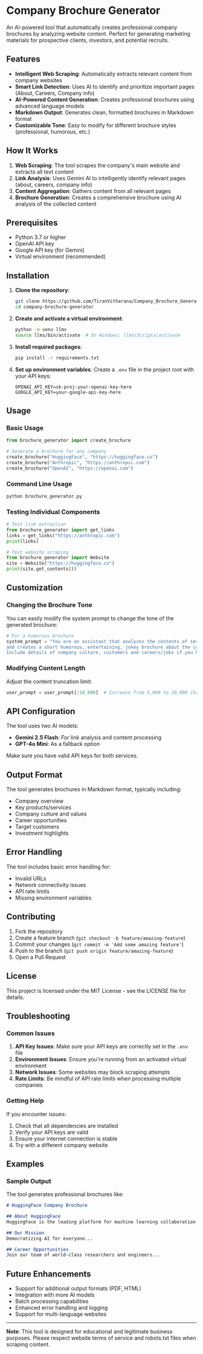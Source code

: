 # Company Brochure Generator

An AI-powered tool that automatically creates professional company brochures by analyzing website content. Perfect for generating marketing materials for prospective clients, investors, and potential recruits.

## Features

- **Intelligent Web Scraping**: Automatically extracts relevant content from company websites
- **Smart Link Detection**: Uses AI to identify and prioritize important pages (About, Careers, Company info)
- **AI-Powered Content Generation**: Creates professional brochures using advanced language models
- **Markdown Output**: Generates clean, formatted brochures in Markdown format
- **Customizable Tone**: Easy to modify for different brochure styles (professional, humorous, etc.)

## How It Works

1. **Web Scraping**: The tool scrapes the company's main website and extracts all text content
2. **Link Analysis**: Uses Gemini AI to intelligently identify relevant pages (about, careers, company info)
3. **Content Aggregation**: Gathers content from all relevant pages
4. **Brochure Generation**: Creates a comprehensive brochure using AI analysis of the collected content

## Prerequisites

- Python 3.7 or higher
- OpenAI API key
- Google API key (for Gemini)
- Virtual environment (recommended)

## Installation

1. **Clone the repository**:
   ```bash
   git clone https://github.com/TiranVitharana/Company_Brochure_Generator.git
   cd company-brochure-generator
   ```

2. **Create and activate a virtual environment**:
   ```bash
   python -m venv llms
   source llms/bin/activate  # On Windows: llms\Scripts\activate
   ```

3. **Install required packages**:
   ```bash
   pip install -r requirements.txt
   ```

4. **Set up environment variables**:
   Create a `.env` file in the project root with your API keys:
   ```
   OPENAI_API_KEY=sk-proj-your-openai-key-here
   GOOGLE_API_KEY=your-google-api-key-here
   ```

## Usage

### Basic Usage

```python
from brochure_generator import create_brochure

# Generate a brochure for any company
create_brochure("HuggingFace", "https://huggingface.co")
create_brochure("Anthropic", "https://anthropic.com")
create_brochure("OpenAI", "https://openai.com")
```

### Command Line Usage

```bash
python brochure_generator.py
```

### Testing Individual Components

```python
# Test link extraction
from brochure_generator import get_links
links = get_links("https://anthropic.com")
print(links)

# Test website scraping
from brochure_generator import Website
site = Website("https://huggingface.co")
print(site.get_contents())
```

## Customization

### Changing the Brochure Tone

You can easily modify the system prompt to change the tone of the generated brochure:

```python
# For a humorous brochure
system_prompt = "You are an assistant that analyzes the contents of several relevant pages from a company website \
and creates a short humorous, entertaining, jokey brochure about the company for prospective customers, investors and recruits. Respond in markdown.\
Include details of company culture, customers and careers/jobs if you have the information."
```

### Modifying Content Length

Adjust the content truncation limit:

```python
user_prompt = user_prompt[:10_000]  # Increase from 5,000 to 10,000 characters
```

## API Configuration

The tool uses two AI models:
- **Gemini 2.5 Flash**: For link analysis and content processing
- **GPT-4o Mini**: As a fallback option

Make sure you have valid API keys for both services.

## Output Format

The tool generates brochures in Markdown format, typically including:
- Company overview
- Key products/services
- Company culture and values
- Career opportunities
- Target customers
- Investment highlights

## Error Handling

The tool includes basic error handling for:
- Invalid URLs
- Network connectivity issues
- API rate limits
- Missing environment variables

## Contributing

1. Fork the repository
2. Create a feature branch (`git checkout -b feature/amazing-feature`)
3. Commit your changes (`git commit -m 'Add some amazing feature'`)
4. Push to the branch (`git push origin feature/amazing-feature`)
5. Open a Pull Request

## License

This project is licensed under the MIT License - see the LICENSE file for details.

## Troubleshooting

### Common Issues

1. **API Key Issues**: Make sure your API keys are correctly set in the `.env` file
2. **Environment Issues**: Ensure you're running from an activated virtual environment
3. **Network Issues**: Some websites may block scraping attempts
4. **Rate Limits**: Be mindful of API rate limits when processing multiple companies

### Getting Help

If you encounter issues:
1. Check that all dependencies are installed
2. Verify your API keys are valid
3. Ensure your internet connection is stable
4. Try with a different company website

## Examples

### Sample Output

The tool generates professional brochures like:

```markdown
# HuggingFace Company Brochure

## About HuggingFace
HuggingFace is the leading platform for machine learning collaboration...

## Our Mission
Democratizing AI for everyone...

## Career Opportunities
Join our team of world-class researchers and engineers...
```

## Future Enhancements

- Support for additional output formats (PDF, HTML)
- Integration with more AI models
- Batch processing capabilities
- Enhanced error handling and logging
- Support for multi-language websites

---

**Note**: This tool is designed for educational and legitimate business purposes. Please respect website terms of service and robots.txt files when scraping content.
